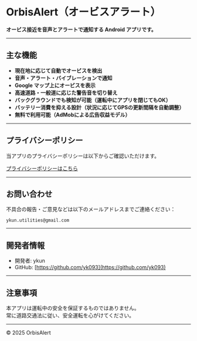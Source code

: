# OrbisAlert（オービスアラート）

**オービス接近を音声とアラートで通知する Android アプリです。**

---

## 主な機能

- **現在地に応じて自動でオービスを検出**
- **音声・アラート・バイブレーションで通知**
- **Google マップ上にオービスを表示**
- **高速道路・一般道に応じた警告音を切り替え**
- **バックグラウンドでも検知が可能（運転中にアプリを閉じてもOK）**
- **バッテリー消費を抑える設計（状況に応じてGPSの更新間隔を自動調整）**
- **無料で利用可能（AdMobによる広告収益モデル）**

---

## プライバシーポリシー

当アプリのプライバシーポリシーは以下からご確認いただけます。

[プライバシーポリシーはこちら](https://yk093.github.io/OrbisAlert/privacy)

---

## お問い合わせ

不具合の報告・ご意見などは以下のメールアドレスまでご連絡ください：

`ykun.utilities@gmail.com`

---

## 開発者情報

- 開発者: ykun
- GitHub: [https://github.com/yk093](https://github.com/yk093)

---

## 注意事項

本アプリは運転中の安全を保証するものではありません。  
常に道路交通法に従い、安全運転を心がけてください。

---

© 2025 OrbisAlert

